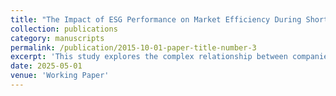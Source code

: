 ```yaml
---
title: "The Impact of ESG Performance on Market Efficiency During Short Selling Bans: Evidence from the 2020 European Ban"
collection: publications
category: manuscripts
permalink: /publication/2015-10-01-paper-title-number-3
excerpt: 'This study explores the complex relationship between companies ESG performance and market efficiency, particularly during periods of market shocks, such as the 2020 pandemic.'
date: 2025-05-01 
venue: 'Working Paper'
---
```

